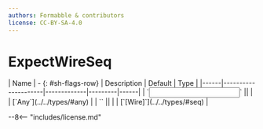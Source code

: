 ```yaml
---
authors: Formabble & contributors
license: CC-BY-SA-4.0
---
```



# ExpectWireSeq

<div class="sh-parameters" markdown="1">
| Name | - {: #sh-flags-row} | Description | Default | Type |
|------|---------------------|-------------|---------|------|
| `<input>` || | | [`Any`](../../types/#any) |
| `<output>` || | | [`[Wire]`](../../types/#seq) |

</div>



--8<-- "includes/license.md"

